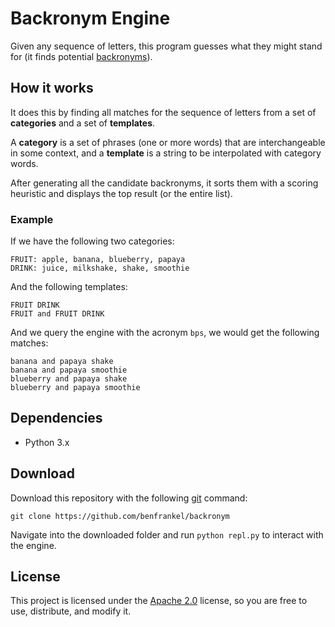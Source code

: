 # Backronym Engine

Given any sequence of letters, this program guesses what they might stand for (it finds potential [backronyms](https://en.wikipedia.org/wiki/Backronym)).

## How it works

It does this by finding all matches for the sequence of letters from a set of **categories** and a set of **templates**.

A **category** is a set of phrases (one or more words) that are interchangeable in some context, and a **template** is a string to be interpolated with category words.

After generating all the candidate backronyms, it sorts them with a scoring heuristic and displays the top result (or the entire list).

### Example

If we have the following two categories:

```
FRUIT: apple, banana, blueberry, papaya
DRINK: juice, milkshake, shake, smoothie
```

And the following templates:

```
FRUIT DRINK
FRUIT and FRUIT DRINK
```

And we query the engine with the acronym `bps`, we would get the following matches:

```
banana and papaya shake
banana and papaya smoothie
blueberry and papaya shake
blueberry and papaya smoothie
```

## Dependencies

- Python 3.x

## Download

Download this repository with the following [git](https://git-scm.com/) command:

`git clone https://github.com/benfrankel/backronym`

Navigate into the downloaded folder and run `python repl.py` to interact with the engine.

## License

This project is licensed under the [Apache 2.0](https://github.com/benfrankel/backronym/blob/master/LICENSE) license, so you are free to use, distribute, and modify it.
